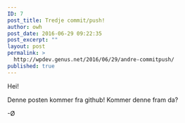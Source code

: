 ```yaml
---
ID: 7
post_title: Tredje commit/push!
author: owh
post_date: 2016-06-29 09:22:35
post_excerpt: ""
layout: post
permalink: >
  http://wpdev.genus.net/2016/06/29/andre-commitpush/
published: true
---
```

Hei!

Denne posten kommer fra github! Kommer denne fram da?

-Ø